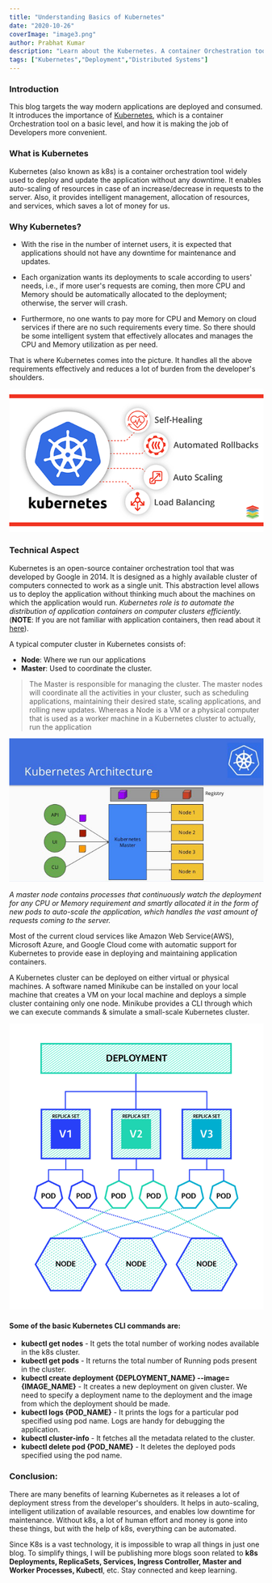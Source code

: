 ```yaml
---
title: "Understanding Basics of Kubernetes"
date: "2020-10-26"
coverImage: "image3.png"
author: Prabhat Kumar
description: "Learn about the Kubernetes. A container Orchestration tool on a basic level, and how it is making the job of Developers simpler."
tags: ["Kubernetes","Deployment","Distributed Systems"]
---
```


### Introduction

This blog targets the way modern applications are deployed and consumed. It introduces the importance of [Kubernetes](https://kubernetes.io/), which is a container Orchestration tool on a basic level, and how it is making the job of Developers more convenient.

### What is Kubernetes

Kubernetes (also known as k8s) is a container orchestration tool widely used to deploy and update the application without any downtime. It enables auto-scaling of resources in case of an increase/decrease in requests to the server. Also, it provides intelligent management, allocation of resources, and services, which saves a lot of money for us.  


### Why Kubernetes?

 - With the rise in the number of internet users, it is expected that applications should not have any downtime for maintenance and updates. 

 - Each organization wants its deployments to scale according to users' needs, i.e., if more user's requests are coming, then more CPU and Memory should be automatically allocated to the deployment; otherwise, the server will crash.
 
 - Furthermore, no one wants to pay more for CPU and Memory on cloud services if there are no such requirements every time. So there should be some intelligent system that effectively allocates and manages the CPU and Memory utilization as per need.
 
That is where Kubernetes comes into the picture. It handles all the above requirements effectively and reduces a lot of burden from the developer's shoulders.
 
![Kubernetes Features](image2.png)

### Technical Aspect

Kubernetes is an open-source container orchestration tool that was developed by Google in 2014. It is designed as a highly available cluster of computers connected to work as a single unit. This abstraction level allows us to deploy the application without thinking much about the machines on which the application would run. *Kubernetes role is to automate the distribution of application containers on computer clusters efficiently.* (**NOTE**: If you are not familiar with application containers, then read about it [here](https://docs.docker.com/get-started/overview/)). 

A typical computer cluster in Kubernetes consists of:

- **Node**: Where we run our applications
- **Master**: Used to coordinate the cluster.

> The Master is responsible for managing the cluster. The master nodes will coordinate all the activities in your cluster, such as scheduling applications, maintaining their desired state, scaling applications, and rolling new updates. Whereas a Node is a VM or a physical computer that is used as a worker machine in a Kubernetes cluster to  actually, run the application 

![Kubernetes Architecture](image4.jpeg)

*A master node contains processes that continuously watch the deployment for any CPU or Memory requirement and smartly allocated it in the form of new pods to auto-scale the application, which handles the vast amount of requests coming to the server.*

Most of the current cloud services like Amazon Web Service(AWS), Microsoft Azure, and Google Cloud come with automatic support for Kubernetes to provide ease in deploying and maintaining application containers.

A Kubernetes cluster can be deployed on either virtual or physical machines. A software named Minikube can be installed on your local machine that creates a VM on your local machine and deploys a simple cluster containing only one node. Minikube provides a CLI through which we can execute commands & simulate a small-scale Kubernetes cluster.

![Kubernetes Deployment](image1.png)

#### Some of the basic Kubernetes CLI commands are:
- **kubectl get nodes** - It gets the total number of working nodes available in the k8s cluster.
- **kubectl get pods** - It returns the total number of Running pods present in the cluster.
- **kubectl create deployment {DEPLOYMENT_NAME} --image={IMAGE_NAME}**  - It creates a new deployment on given cluster. We need to specify a deployment name to the deployment and the image from which the deployment should be made.
- **kubectl logs {POD_NAME}** - It prints the logs for a particular pod specified using pod name. Logs are handy for debugging the application.
- **kubectl cluster-info** - It fetches all the metadata related to the cluster. 
- **kubectl delete pod {POD_NAME}** - It deletes the deployed pods specified using the pod name.

### Conclusion: 
There are many benefits of learning Kubernetes as it releases a lot of deployment stress from the developer's shoulders. It helps in auto-scaling, intelligent utilization of available resources, and enables low downtime for maintenance. Without k8s, a lot of human effort and money is gone into these things, but with the help of k8s, everything can be automated.

Since K8s is a vast technology, it is impossible to wrap all things in just one blog. To simplify things, I will be publishing more blogs soon related to **k8s Deployments, ReplicaSets, Services, Ingress Controller, Master and Worker Processes, Kubectl**, etc. Stay connected and keep learning.
